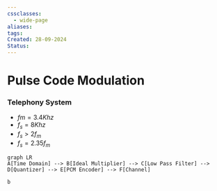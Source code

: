 ```yaml
---
cssclasses:
  - wide-page
aliases: 
tags: 
Created: 28-09-2024
Status:
---
```

# Pulse Code Modulation


### Telephony System
- $fm= 3.4Khz$
- $f_s= 8Khz$
- $f_s > 2f_m$
- $f_s= 2.35f_m$
```mermaid
graph LR
A[Time Domain] --> B[Ideal Multiplier] --> C[Low Pass Filter] --> D[Quantizer] --> E[PCM Encoder] --> F[Channel]
```
    b
